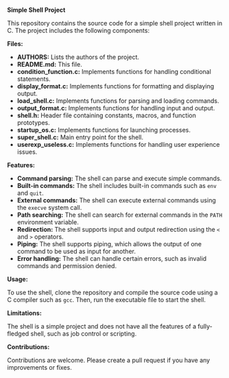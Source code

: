 **Simple Shell Project**

This repository contains the source code for a simple shell project written in C. The project includes the following components:

**Files:**

- **AUTHORS:** Lists the authors of the project.
- **README.md:** This file.
- **condition_function.c:** Implements functions for handling conditional statements.
- **display_format.c:** Implements functions for formatting and displaying output.
- **load_shell.c:** Implements functions for parsing and loading commands.
- **output_format.c:** Implements functions for handling input and output.
- **shell.h:** Header file containing constants, macros, and function prototypes.
- **startup_os.c:** Implements functions for launching processes.
- **super_shell.c:** Main entry point for the shell.
- **userexp_useless.c:** Implements functions for handling user experience issues.

**Features:**

- **Command parsing:** The shell can parse and execute simple commands.
- **Built-in commands:** The shell includes built-in commands such as `env` and `quit`.
- **External commands:** The shell can execute external commands using the `execve` system call.
- **Path searching:** The shell can search for external commands in the `PATH` environment variable.
- **Redirection:** The shell supports input and output redirection using the `<` and `>` operators.
- **Piping:** The shell supports piping, which allows the output of one command to be used as input for another.
- **Error handling:** The shell can handle certain errors, such as invalid commands and permission denied.

**Usage:**

To use the shell, clone the repository and compile the source code using a C compiler such as `gcc`. Then, run the executable file to start the shell.

**Limitations:**

The shell is a simple project and does not have all the features of a fully-fledged shell, such as job control or scripting.

**Contributions:**

Contributions are welcome. Please create a pull request if you have any improvements or fixes.